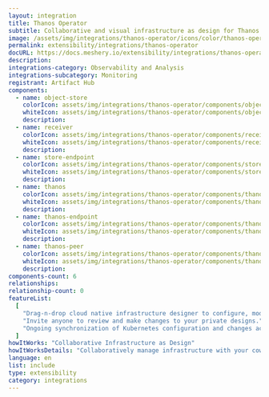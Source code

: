 ```yaml
---
layout: integration
title: Thanos Operator
subtitle: Collaborative and visual infrastructure as design for Thanos Operator
image: /assets/img/integrations/thanos-operator/icons/color/thanos-operator-color.svg
permalink: extensibility/integrations/thanos-operator
docURL: https://docs.meshery.io/extensibility/integrations/thanos-operator
description:
integrations-category: Observability and Analysis
integrations-subcategory: Monitoring
registrant: Artifact Hub
components:
  - name: object-store
    colorIcon: assets/img/integrations/thanos-operator/components/object-store/icons/color/object-store-color.svg
    whiteIcon: assets/img/integrations/thanos-operator/components/object-store/icons/white/object-store-white.svg
    description:
  - name: receiver
    colorIcon: assets/img/integrations/thanos-operator/components/receiver/icons/color/receiver-color.svg
    whiteIcon: assets/img/integrations/thanos-operator/components/receiver/icons/white/receiver-white.svg
    description:
  - name: store-endpoint
    colorIcon: assets/img/integrations/thanos-operator/components/store-endpoint/icons/color/store-endpoint-color.svg
    whiteIcon: assets/img/integrations/thanos-operator/components/store-endpoint/icons/white/store-endpoint-white.svg
    description:
  - name: thanos
    colorIcon: assets/img/integrations/thanos-operator/components/thanos/icons/color/thanos-color.svg
    whiteIcon: assets/img/integrations/thanos-operator/components/thanos/icons/white/thanos-white.svg
    description:
  - name: thanos-endpoint
    colorIcon: assets/img/integrations/thanos-operator/components/thanos-endpoint/icons/color/thanos-endpoint-color.svg
    whiteIcon: assets/img/integrations/thanos-operator/components/thanos-endpoint/icons/white/thanos-endpoint-white.svg
    description:
  - name: thanos-peer
    colorIcon: assets/img/integrations/thanos-operator/components/thanos-peer/icons/color/thanos-peer-color.svg
    whiteIcon: assets/img/integrations/thanos-operator/components/thanos-peer/icons/white/thanos-peer-white.svg
    description:
components-count: 6
relationships:
relationship-count: 0
featureList:
  [
    "Drag-n-drop cloud native infrastructure designer to configure, model, and deploy your workloads.",
    "Invite anyone to review and make changes to your private designs.",
    "Ongoing synchronization of Kubernetes configuration and changes across any number of clusters.",
  ]
howItWorks: "Collaborative Infrastructure as Design"
howItWorksDetails: "Collaboratively manage infrastructure with your coworkers synchronously sharing the same designs."
language: en
list: include
type: extensibility
category: integrations
---
```

